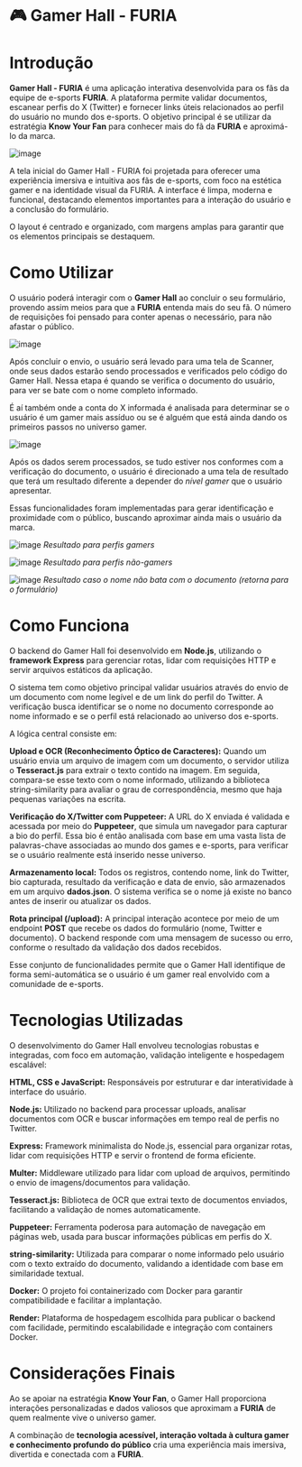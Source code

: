 # 🎮 Gamer Hall - FURIA

# Introdução

**Gamer Hall - FURIA** é uma aplicação interativa desenvolvida para os fãs da equipe de e-sports **FURIA**. A plataforma permite validar documentos, escanear perfis do X (Twitter) e fornecer links úteis relacionados ao perfil do usuário no mundo dos e-sports.
O objetivo principal é se utilizar da estratégia **Know Your Fan** para conhecer mais do fã da **FURIA** e aproximá-lo da marca.

![image](https://github.com/user-attachments/assets/cea40cdf-a956-48aa-b1ea-2d0778ca4eb8)


A tela inicial do Gamer Hall - FURIA foi projetada para oferecer uma experiência imersiva e intuitiva aos fãs de e-sports, com foco na estética gamer e na identidade visual da FURIA.
A interface é limpa, moderna e funcional, destacando elementos importantes para a interação do usuário e a conclusão do formulário.

O layout é centrado e organizado, com margens amplas para garantir que os elementos principais se destaquem.


# Como Utilizar

O usuário poderá interagir com o **Gamer Hall** ao concluir o seu formulário, provendo assim meios para que a **FURIA** entenda mais do seu fã. 
O número de requisições foi pensado para conter apenas o necessário, para não afastar o público.

![image](https://github.com/user-attachments/assets/8ce60813-fa4d-44a7-bec9-0cf618212237)


Após concluir o envio, o usuário será levado para uma tela de Scanner, onde seus dados estarão sendo processados e verificados pelo código do Gamer Hall.
Nessa etapa é quando se verifica o documento do usuário, para ver se bate com o nome completo informado.

É aí também onde a conta do X informada é analisada para determinar se o usuário é um gamer mais assíduo ou se é alguém que está ainda dando os primeiros passos no universo gamer.

![image](https://github.com/user-attachments/assets/9ed0b565-9518-4ae7-b9fd-c56168c1cc87)

Após os dados serem processados, se tudo estiver nos conformes com a verificação do documento, o usuário é direcionado a uma tela de resultado que terá um resultado diferente a depender do *nível gamer* que o usuário apresentar.

Essas funcionalidades foram implementadas para gerar identificação e proximidade com o público, buscando aproximar ainda mais o usuário da marca.

![image](https://github.com/user-attachments/assets/34ab93df-91b8-4b93-83ac-015f4168d645)
*Resultado para perfis gamers*

![image](https://github.com/user-attachments/assets/fa7e931f-90cd-4f3d-bfa0-1db733d9aa22)
*Resultado para perfis não-gamers*

![image](https://github.com/user-attachments/assets/fc6594fc-a193-4fee-91b5-cc2ee1fdaece)
*Resultado caso o nome não bata com o documento (retorna para o formulário)*


# Como Funciona

O backend do Gamer Hall foi desenvolvido em **Node.js**, utilizando o **framework Express** para gerenciar rotas, lidar com requisições HTTP e servir arquivos estáticos da aplicação.

O sistema tem como objetivo principal validar usuários através do envio de um documento com nome legível e de um link do perfil do Twitter. A verificação busca identificar se o nome no documento corresponde ao nome informado e se o perfil está relacionado ao universo dos e-sports.

A lógica central consiste em:

**Upload e OCR (Reconhecimento Óptico de Caracteres):**
Quando um usuário envia um arquivo de imagem com um documento, o servidor utiliza o **Tesseract.js** para extrair o texto contido na imagem. Em seguida, compara-se esse texto com o nome informado, utilizando a biblioteca string-similarity para avaliar o grau de correspondência, mesmo que haja pequenas variações na escrita.

**Verificação do X/Twitter com Puppeteer:**
A URL do X enviada é validada e acessada por meio do **Puppeteer**, que simula um navegador para capturar a bio do perfil. Essa bio é então analisada com base em uma vasta lista de palavras-chave associadas ao mundo dos games e e-sports, para verificar se o usuário realmente está inserido nesse universo.

**Armazenamento local:**
Todos os registros, contendo nome, link do Twitter, bio capturada, resultado da verificação e data de envio, são armazenados em um arquivo **dados.json**. O sistema verifica se o nome já existe no banco antes de inserir ou atualizar os dados.

**Rota principal (/upload):**
A principal interação acontece por meio de um endpoint **POST** que recebe os dados do formulário (nome, Twitter e documento). O backend responde com uma mensagem de sucesso ou erro, conforme o resultado da validação dos dados recebidos.

Esse conjunto de funcionalidades permite que o Gamer Hall identifique de forma semi-automática se o usuário é um gamer real envolvido com a comunidade de e-sports.

# Tecnologias Utilizadas

O desenvolvimento do Gamer Hall envolveu tecnologias robustas e integradas, com foco em automação, validação inteligente e hospedagem escalável:

**HTML, CSS e JavaScript:** Responsáveis por estruturar e dar interatividade à interface do usuário.

**Node.js:** Utilizado no backend para processar uploads, analisar documentos com OCR e buscar informações em tempo real de perfis no Twitter.

**Express:** Framework minimalista do Node.js, essencial para organizar rotas, lidar com requisições HTTP e servir o frontend de forma eficiente.

**Multer:** Middleware utilizado para lidar com upload de arquivos, permitindo o envio de imagens/documentos para validação.

**Tesseract.js:** Biblioteca de OCR que extrai texto de documentos enviados, facilitando a validação de nomes automaticamente.

**Puppeteer:** Ferramenta poderosa para automação de navegação em páginas web, usada para buscar informações públicas em perfis do X.

**string-similarity:** Utilizada para comparar o nome informado pelo usuário com o texto extraído do documento, validando a identidade com base em similaridade textual.

**Docker:** O projeto foi containerizado com Docker para garantir compatibilidade e facilitar a implantação.

**Render:** Plataforma de hospedagem escolhida para publicar o backend com facilidade, permitindo escalabilidade e integração com containers Docker.


# Considerações Finais

Ao se apoiar na estratégia **Know Your Fan**, o Gamer Hall proporciona interações personalizadas e dados valiosos que aproximam a **FURIA** de quem realmente vive o universo gamer.

A combinação de **tecnologia acessível, interação voltada à cultura gamer e conhecimento profundo do público** cria uma experiência mais imersiva, divertida e conectada com a **FURIA**.
